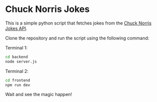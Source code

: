 # Chuck Norris Jokes

This is a simple python script that fetches jokes from the [Chuck Norris Jokes API](https://api.chucknorris.io/).

Clone the repository and run the script using the following command:

Terminal 1:
```bash
cd backend
node server.js
```

Terminal 2:
```bash
cd frontend
npm run dev
```

Wait and see the magic happen!
